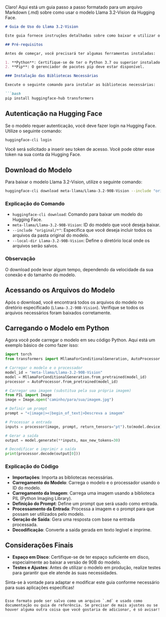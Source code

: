 Claro! Aqui está um guia passo a passo formatado para um arquivo Markdown (.md) sobre como usar o modelo Llama 3.2-Vision da Hugging Face.

```markdown
# Guia de Uso do Llama 3.2-Vision

Este guia fornece instruções detalhadas sobre como baixar e utilizar o modelo Llama 3.2-Vision da Hugging Face. O Llama 3.2-Vision é um modelo multimodal projetado para tarefas que envolvem texto e imagens.

## Pré-requisitos

Antes de começar, você precisará ter algumas ferramentas instaladas:

1. **Python**: Certifique-se de ter o Python 3.7 ou superior instalado em seu sistema.
2. **Pip**: O gerenciador de pacotes pip deve estar disponível.

### Instalação das Bibliotecas Necessárias

Execute o seguinte comando para instalar as bibliotecas necessárias:

```bash
pip install huggingface-hub transformers
```

## Autenticação na Hugging Face

Se o modelo requer autenticação, você deve fazer login na Hugging Face. Utilize o seguinte comando:

```bash
huggingface-cli login
```

Você será solicitado a inserir seu token de acesso. Você pode obter esse token na sua conta da Hugging Face.

## Download do Modelo

Para baixar o modelo Llama 3.2-Vision, utilize o seguinte comando:

```bash
huggingface-cli download meta-llama/Llama-3.2-90B-Vision --include "original/*" --local-dir Llama-3.2-90B-Vision
```

### Explicação do Comando

- `huggingface-cli download`: Comando para baixar um modelo do Hugging Face.
- `meta-llama/Llama-3.2-90B-Vision`: ID do modelo que você deseja baixar.
- `--include "original/*"`: Especifica que você deseja incluir todos os arquivos da pasta original do modelo.
- `--local-dir Llama-3.2-90B-Vision`: Define o diretório local onde os arquivos serão salvos.

### Observação

O download pode levar algum tempo, dependendo da velocidade da sua conexão e do tamanho do modelo.

## Acessando os Arquivos do Modelo

Após o download, você encontrará todos os arquivos do modelo no diretório especificado (`Llama-3.2-90B-Vision`). Verifique se todos os arquivos necessários foram baixados corretamente.

## Carregando o Modelo em Python

Agora você pode carregar o modelo em seu código Python. Aqui está um exemplo básico de como fazer isso:

```python
import torch
from transformers import MllamaForConditionalGeneration, AutoProcessor

# Carregar o modelo e o processador
model_id = "meta-llama/Llama-3.2-90B-Vision"
model = MllamaForConditionalGeneration.from_pretrained(model_id)
processor = AutoProcessor.from_pretrained(model_id)

# Carregar uma imagem (substitua pela sua própria imagem)
from PIL import Image
image = Image.open("caminho/para/sua/imagem.jpg")

# Definir um prompt
prompt = "<|image|><|begin_of_text|>Descreva a imagem"

# Processar a entrada
inputs = processor(image, prompt, return_tensors="pt").to(model.device)

# Gerar a saída
output = model.generate(**inputs, max_new_tokens=30)

# Decodificar e imprimir a saída
print(processor.decode(output[0]))
```

### Explicação do Código

- **Importações**: Importa as bibliotecas necessárias.
- **Carregamento do Modelo**: Carrega o modelo e o processador usando o ID do modelo.
- **Carregamento da Imagem**: Carrega uma imagem usando a biblioteca PIL (Python Imaging Library).
- **Definição do Prompt**: Define um prompt que será usado como entrada.
- **Processamento da Entrada**: Processa a imagem e o prompt para que possam ser utilizados pelo modelo.
- **Geração de Saída**: Gera uma resposta com base na entrada processada.
- **Decodificação**: Converte a saída gerada em texto legível e imprime.

## Considerações Finais

- **Espaço em Disco**: Certifique-se de ter espaço suficiente em disco, especialmente ao baixar a versão de 90B do modelo.
- **Testes e Ajustes**: Antes de utilizar o modelo em produção, realize testes para garantir que ele atende às suas necessidades.

Sinta-se à vontade para adaptar e modificar este guia conforme necessário para suas aplicações específicas!
```

Esse formato pode ser salvo como um arquivo `.md` e usado como documentação ou guia de referência. Se precisar de mais ajustes ou se houver alguma outra coisa que você gostaria de adicionar, é só avisar!